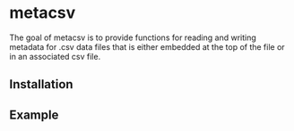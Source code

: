 
# metacsv

The goal of metacsv is to provide functions for reading and writing
metadata for .csv data files that is either embedded at the top of the
file or in an associated csv file.

## Installation

## Example
